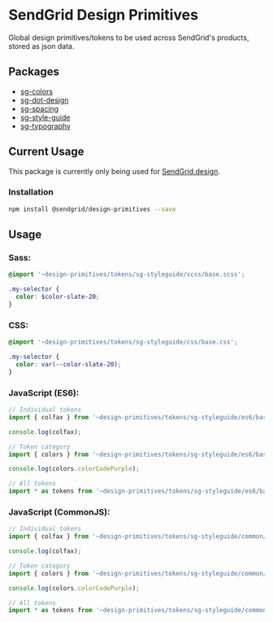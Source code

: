 # SendGrid Design Primitives

Global design primitives/tokens to be used across SendGrid's products, stored as json data.

## Packages

* [sg-colors](https://github.com/sendgrid/design-primitives/tree/master/packages/sg-colors)
* [sg-dot-design](https://github.com/sendgrid/design-primitives/tree/master/packages/sg-dot-design)
* [sg-spacing](https://github.com/sendgrid/design-primitives/tree/master/packages/sg-spacing)
* [sg-style-guide](https://github.com/sendgrid/design-primitives/tree/master/packages/sg-style-guide)
* [sg-typography](https://github.com/sendgrid/design-primitives/tree/master/packages/sg-typography)

## Current Usage
This package is currently only being used for [SendGrid.design](https://sendgrid.design/).

### Installation
```sh
npm install @sendgrid/design-primitives --save
```

## Usage

### Sass:

```scss
@import '~design-primitives/tokens/sg-styleguide/scss/base.scss';

.my-selector {
  color: $color-slate-20;
}
```

### CSS:

```css
@import '~design-primitives/tokens/sg-styleguide/css/base.css';

.my-selector {
  color: var(--color-slate-20);
}
```

### JavaScript (ES6):

```js
// Individual tokens
import { colfax } from '~design-primitives/tokens/sg-styleguide/es6/base.es6';

console.log(colfax);

// Token category
import { colors } from '~design-primitives/tokens/sg-styleguide/es6/base.es6';

console.log(colors.colorCodePurple);

// All tokens
import * as tokens from '~design-primitives/tokens/sg-styleguide/es6/base.es6';
```

### JavaScript (CommonJS):

```js
// Individual tokens
import { colfax } from '~design-primitives/tokens/sg-styleguide/common/base.common';

console.log(colfax);

// Token category
import { colors } from '~design-primitives/tokens/sg-styleguide/common/base.common';

console.log(colors.colorCodePurple);

// All tokens
import * as tokens from '~design-primitives/tokens/sg-styleguide/common/base.common';
```
